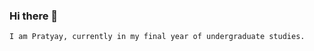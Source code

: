 ### Hi there 👋
<html>
  <head>
    
    I am Pratyay, currently in my final year of undergraduate studies.
  </head>
  <body>
  </body>
</html>
<!--
**pSQuar3/pSQuar3** is a ✨ _special_ ✨ repository because its `README.md` (this file) appears on your GitHub profile.

Here are some ideas to get you started:

- 🔭 I’m currently working on ...
- 🌱 I’m currently learning ...
- 👯 I’m looking to collaborate on ...
- 🤔 I’m looking for help with ...
- 💬 Ask me about ...
- 📫 How to reach me: ...
- 😄 Pronouns: ...
- ⚡ Fun fact: ...
-->
